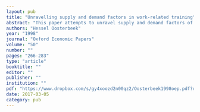 ```yaml
---
layout: pub
title: "Unravelling supply and demand factors in work-related training"
abstract: "This paper attempts to unravel supply and demand factors of work-related training by exploiting information from workers who wanted to receive such training but did not get it. Workers' willingness to receive training varies with their level of education, background characteristics, and job characteristics. Firms' gains from training vary across industries, and with workers' gender and age. Half of the untrained workers are not trained because the net returns to the worker would be negative, while the net returns to the firm would be positive. For another third of the untrained workersexactly the opposite is the case."
authors: "Hessel Oosterbeek"
year: "1998"
journal: "Oxford Economic Papers"
volume: "50"
number: ""
pages: "266-283"
type: "article"
booktitle: ""
editor: ""
publisher: ""
institution: ""
pdf: "https://www.dropbox.com/s/gy4xoozd2n00qz2/Oosterbeek1998oep.pdf?dl=0"
date: 2017-03-05
category: pub
---
```

